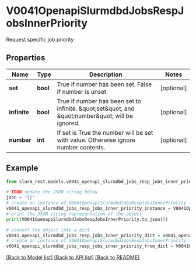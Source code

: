 # V0041OpenapiSlurmdbdJobsRespJobsInnerPriority

Request specific job priority

## Properties

Name | Type | Description | Notes
------------ | ------------- | ------------- | -------------
**set** | **bool** | True if number has been set. False if number is unset | [optional] 
**infinite** | **bool** | True if number has been set to infinite. \&quot;set\&quot; and \&quot;number\&quot; will be ignored. | [optional] 
**number** | **int** | If set is True the number will be set with value. Otherwise ignore number contents. | [optional] 

## Example

```python
from slurm_rest.models.v0041_openapi_slurmdbd_jobs_resp_jobs_inner_priority import V0041OpenapiSlurmdbdJobsRespJobsInnerPriority

# TODO update the JSON string below
json = "{}"
# create an instance of V0041OpenapiSlurmdbdJobsRespJobsInnerPriority from a JSON string
v0041_openapi_slurmdbd_jobs_resp_jobs_inner_priority_instance = V0041OpenapiSlurmdbdJobsRespJobsInnerPriority.from_json(json)
# print the JSON string representation of the object
print(V0041OpenapiSlurmdbdJobsRespJobsInnerPriority.to_json())

# convert the object into a dict
v0041_openapi_slurmdbd_jobs_resp_jobs_inner_priority_dict = v0041_openapi_slurmdbd_jobs_resp_jobs_inner_priority_instance.to_dict()
# create an instance of V0041OpenapiSlurmdbdJobsRespJobsInnerPriority from a dict
v0041_openapi_slurmdbd_jobs_resp_jobs_inner_priority_from_dict = V0041OpenapiSlurmdbdJobsRespJobsInnerPriority.from_dict(v0041_openapi_slurmdbd_jobs_resp_jobs_inner_priority_dict)
```
[[Back to Model list]](../README.md#documentation-for-models) [[Back to API list]](../README.md#documentation-for-api-endpoints) [[Back to README]](../README.md)


